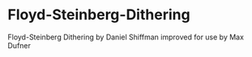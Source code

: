# Floyd-Steinberg-Dithering
Floyd-Steinberg Dithering by Daniel Shiffman improved for use by Max Dufner
